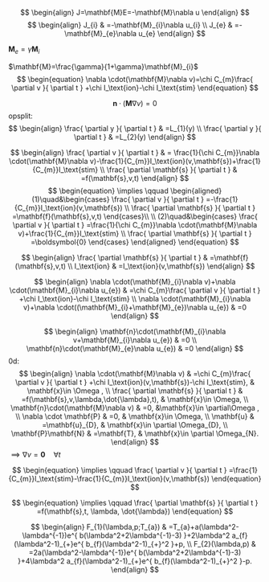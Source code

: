 $$
\begin{align}
J=\mathbf{M}E=-\mathbf{M}\nabla u
\end{align}
$$
$$
\begin{align}
J_{i} & =-\mathbf{M}_{i}\nabla u_{i} \\
J_{e} & =-\mathbf{M}_{e}\nabla u_{e}
\end{align}
$$

$\mathbf{M}_{e}=\gamma \mathbf{M}_{i}$ 

$\mathbf{M}=\frac{\gamma}{1+\gamma}\mathbf{M}_{i}$
$$
\begin{equation}
\nabla \cdot(\mathbf{M}\nabla v)=\chi C_{m}\frac{ \partial v }{ \partial t } +\chi I_\text{ion}-\chi I_\text{stim}
\end{equation}
$$

$$
\begin{equation}
\mathbf{n}\cdot(\mathbf{M}\nabla v)=0
\end{equation}
$$
opsplit:
$$
\begin{align}
\frac{ \partial y }{ \partial t }  & =L_{1}(y) \\
\frac{ \partial y }{ \partial t }  & =L_{2}(y)
\end{align}
$$

$$
\begin{align}
\frac{ \partial v }{ \partial t }  & = \frac{1}{\chi C_{m}}\nabla \cdot(\mathbf{M}\nabla v)-\frac{1}{C_{m}}I_\text{ion}(v,\mathbf{s})+\frac{1}{C_{m}}I_\text{stim} \\
\frac{ \partial \mathbf{s} }{ \partial t }  & =f(\mathbf{s},v,t)
\end{align}
$$
$$
\begin{equation}
\implies \qquad \begin{aligned}
(1)\quad&\begin{cases}
\frac{ \partial v }{ \partial t } =-\frac{1}{C_{m}}I_\text{ion}(v,\mathbf{s}) \\
\frac{ \partial \mathbf{s} }{ \partial t } =\mathbf{f}(\mathbf{s},v,t)
\end{cases}\\
\\
(2)\quad&\begin{cases}
\frac{ \partial v }{ \partial t }  =\frac{1}{\chi C_{m}}\nabla \cdot(\mathbf{M}\nabla v)+\frac{1}{C_{m}}I_\text{stim} \\
\frac{ \partial \mathbf{s} }{ \partial t }  =\boldsymbol{0}
\end{cases}
\end{aligned}
\end{equation}
$$






$$
\begin{align}
\frac{ \partial \mathbf{s} }{ \partial t }  & =\mathbf{f}(\mathbf{s},v,t) \\
I_\text{ion} & =I_\text{ion}(v,\mathbf{s})
\end{align}
$$






$$
\begin{align}
\nabla \cdot(\mathbf{M}_{i}\nabla v)+\nabla \cdot(\mathbf{M}_{i}\nabla u_{e}) & =\chi C_{m}\frac{ \partial v }{ \partial t } +\chi I_\text{ion}-\chi I_\text{stim} \\
\nabla \cdot(\mathbf{M}_{i}\nabla v)+\nabla \cdot((\mathbf{M}_{i}+\mathbf{M}_{e})\nabla u_{e}) & =0
\end{align}
$$

$$
\begin{align}
\mathbf{n}\cdot(\mathbf{M}_{i}\nabla v+\mathbf{M}_{i}\nabla u_{e}) & =0 \\
\mathbf{n}\cdot(\mathbf{M}_{e}\nabla u_{e}) & =0
\end{align}
$$
0d:
$$
\begin{align}
    \nabla \cdot(\mathbf{M}\nabla v) & =\chi C_{m}\frac{ \partial v }{ \partial t } +\chi I_\text{ion}(v,\mathbf{s})-\chi I_\text{stim}, & \mathbf{x}\in \Omega , \\
    \frac{ \partial \mathbf{s} }{ \partial t } & =f(\mathbf{s},v,\lambda,\dot{\lambda},t), & \mathbf{x}\in \Omega, \\
    \mathbf{n}\cdot(\mathbf{M}\nabla v) & =0, &\mathbf{x}\in \partial\Omega , \\
\nabla \cdot \mathbf{P} & =0, & \mathbf{x}\in \Omega, \\
\mathbf{u} & =\mathbf{u}_{D}, & \mathbf{x}\in \partial \Omega_{D}, \\
\mathbf{P}\mathbf{N} & =\mathbf{T}, & \mathbf{x}\in \partial \Omega_{N}.
\end{align}
$$
$\implies\nabla v=\boldsymbol{0}\quad\forall t$

$$
\begin{equation}
\implies \qquad \frac{ \partial v }{ \partial t } =\frac{1}{C_{m}}I_\text{stim}-\frac{1}{C_{m}}I_\text{ion}(v,\mathbf{s})
\end{equation}
$$

$$
\begin{equation}
\implies \qquad \frac{ \partial \mathbf{s} }{ \partial t } =f(\mathbf{s},t, \lambda, \dot{\lambda})
\end{equation}
$$

$$
\begin{align}
  F_{1}(\lambda,p;T_{a}) & =T_{a}+a(\lambda^2-\lambda^{-1})e^{ b(\lambda^2+2\lambda^{-1}-3) }+2\lambda^2 a_{f}(\lambda^2-1)_{+}e^{ b_{f}(\lambda^2-1)_{+}^2 }+p, \\
    F_{2}(\lambda,p) & =2a(\lambda^2-\lambda^{-1})e^{ b(\lambda^2+2\lambda^{-1}-3) }+4\lambda^2 a_{f}(\lambda^2-1)_{+}e^{ b_{f}(\lambda^2-1)_{+}^2 }-p.
\end{align}
$$

